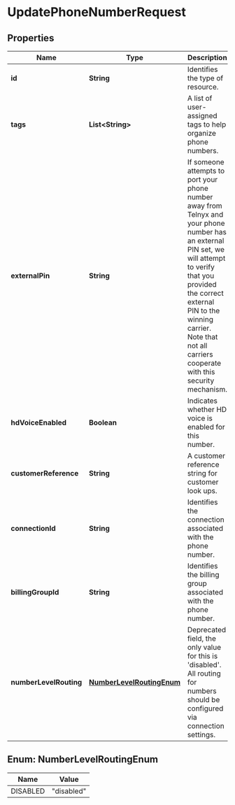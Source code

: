 

# UpdatePhoneNumberRequest


## Properties

| Name | Type | Description | Notes |
|------------ | ------------- | ------------- | -------------|
|**id** | **String** | Identifies the type of resource. |  [optional] [readonly] |
|**tags** | **List&lt;String&gt;** | A list of user-assigned tags to help organize phone numbers. |  [optional] |
|**externalPin** | **String** | If someone attempts to port your phone number away from Telnyx and your phone number has an external PIN set, we will attempt to verify that you provided the correct external PIN to the winning carrier. Note that not all carriers cooperate with this security mechanism. |  [optional] |
|**hdVoiceEnabled** | **Boolean** | Indicates whether HD voice is enabled for this number. |  [optional] |
|**customerReference** | **String** | A customer reference string for customer look ups. |  [optional] |
|**connectionId** | **String** | Identifies the connection associated with the phone number. |  [optional] |
|**billingGroupId** | **String** | Identifies the billing group associated with the phone number. |  [optional] |
|**numberLevelRouting** | [**NumberLevelRoutingEnum**](#NumberLevelRoutingEnum) | Deprecated field, the only value for this is &#39;disabled&#39;. All routing for numbers should be configured via connection settings. |  [optional] |



## Enum: NumberLevelRoutingEnum

| Name | Value |
|---- | -----|
| DISABLED | &quot;disabled&quot; |



